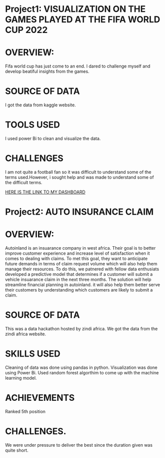 # Project1:  VISUALIZATION ON THE GAMES PLAYED AT THE FIFA WORLD CUP 2022
# OVERVIEW:
Fifa world cup has just come to an end. I dared to challenge myself and develop beatiful insights from the games.

# SOURCE OF DATA
I got the data from kaggle website.

# TOOLS USED
I used power Bi to clean and visualize the data.

# CHALLENGES 
I am not quite a football fan so it was difficult to understand some of the terms used.However, i sought help and was made to understand some of the difficult terms.

[HERE IS THE LINK TO MY DASHBOARD](https://github.com/trintambogo/fifa_world_cup_2022/blob/main/fifa2.pdf)

# Project2: AUTO INSURANCE CLAIM

# OVERVIEW:
Autoinland is an insuarance company in west africa. Their goal is to better improve customer experience and increase level of satisfaction when it comes to dealing with claims. To met this goal, they want to anticipate future demands in terms of claim request volume which will also help them manage their resources. To do this, we patnered with fellow data enthusiats developed a predictive model that determines if a customer will submit a vehicle insuarance claim in the next three months. The solution will help streamline financial planning in autoinland. it will also help them better serve their customers by understanding which customers are likely to submit a claim.

# SOURCE OF DATA
This was a data hackathon hosted by zindi africa. We got the data from the zindi africa website.

# SKILLS USED
Cleaning of data was done using pandas in python.
Visualization was done using Power Bi.
Used random forest algorthim to come up with the machine learning model.

# ACHIEVEMENTS
Ranked 5th position 

# CHALLENGES.
We were under pressure to deliver the best since the duration given was quite short.



